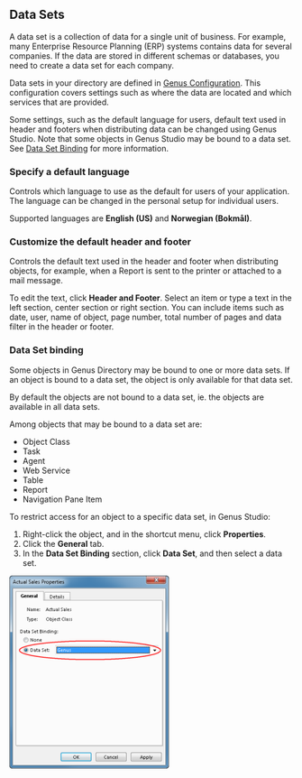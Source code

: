 ## Data Sets

A data set is a collection of data for a single unit of business. For example, many Enterprise Resource Planning (ERP) systems contains data for several companies. If the data are stored in different schemas or databases, you need to create a data set for each company.

Data sets in your directory are defined in [Genus Configuration](../../installation-and-configuration/configure-and-maintain-genus-server.md). This configuration covers settings such as where the data are located and which services that are provided.

Some settings, such as the default language for users, default text used in header and footers when distributing data can be changed using Genus Studio. Note that some objects in Genus Studio may be bound to a data set. See [Data Set Binding](data-sets.md) for more information.

### Specify a default language

Controls which language to use as the default for users of your application. The language can be changed in the personal setup for individual users.

Supported languages are **English (US)** and **Norwegian (Bokm&aring;l)**.

### Customize the default header and footer

Controls the default text used in the header and footer when distributing objects, for example, when a Report is sent to the printer or attached to a mail message.

To edit the text, click **Header and Footer**. Select an item or type a text in the left section, center section or right section. You can include items such as date, user, name of object, page number, total number of pages and data filter in the header or footer.

### Data Set binding

Some objects in Genus Directory may be bound to one or more data sets. If an object is bound to a data set, the object is only available for that data set.

By default the objects are not bound to a data set, ie. the objects are available in all data sets.

Among objects that may be bound to a data set are:

*   Object Class
*   Task
*   Agent
*   Web Service
*   Table
*   Report
*   Navigation Pane Item

To restrict access for an object to a specific data set, in Genus Studio:

1.  Right-click the object, and in the shortcut menu, click **Properties**.
2.  Click the **General** tab.
3.  In the **Data Set Binding** section, click **Data Set**, and then select a data set.

![ID61874BA557A14DC4.IDD31662A0C97A4272.png](media/ID61874BA557A14DC4.IDD31662A0C97A4272.png)

